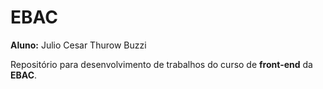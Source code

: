 # EBAC

**Aluno:** Julio Cesar Thurow Buzzi

Repositório para desenvolvimento de trabalhos do curso de **front-end** da **EBAC**.
